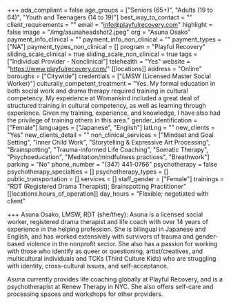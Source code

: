 +++
ada_compliant = false
age_groups = ["Seniors (65+)", "Adults (19 to 64)", "Youth and Teenagers (14 to 19)"]
best_way_to_contact = ""
client_requirements = ""
email = "info@playfulrecovery.com"
highlight = false
image = "/img/asunaheadshot2.jpeg"
org = "Asuna Osako"
payment_info_clinical = ""
payment_info_non_clinical = ""
payment_types = ["NA"]
payment_types_non_clinical = []
program = "Playful Recovery"
sliding_scale_clinical = true
sliding_scale_non_clinical = true
tags = ["Individual Provider - Nonclinical"]
telehealth = "Yes"
website = "https://www.playfulrecovery.com/"
[[locations]]
address = "Online"
boroughs = ["Citywide"]
credentials = ["LMSW (Licensed Master Social Worker)"]
culturally_competent_treatment = "Yes. My formal education in both social work and drama therapy required training in cultural competency. My experience at Womankind included a great deal of structured training in cultural competency, as well as learning through experience. Given my training, experience, and knowledge, I have also had the privilege of training others in this area."
gender_identification = ["Female"]
languages = ["Japanese", "English"]
latLng = ""
new_clients = "Yes"
new_clients_detail = ""
non_clinical_services = ["Mindset and Goal Setting", "Inner Child Work", "Storytelling & Expressive Art Processing", "Brainspotting", "Trauma-informed Life Coaching", "Somatic Therapy", "Psychoeducation", "Meditation/mindfulness practices", "Breathwork"]
parking = "No"
phone_number = "(347) 441-0766"
psychotherapy = false
psychotherapy_specialties = []
psychotherapy_types = []
public_transportation = []
services = []
staff_gender = ["Female"]
trainings = "RDT (Registered Drama Therapist); Brainspotting Practitioner"
[[locations.hours_of_operation]]
day_hours = "Flexible; negotiated with client"

+++
Asuna Osako, LMSW, RDT (she/they): Asuna is a licensed social worker, registered drama therapist and life coach with over 14 years of experience in the helping profession. She is bilingual in Japanese and English, and has worked extensively with survivors of trauma and gender-based violence in the nonprofit sector. She also has a passion for working with those who identify as queer or questioning, artist/creatives, and multicultural individuals and TCKs (Third Culture Kids) who are struggling with identity, cross-cultural issues, and self-acceptance. <br>

Asuna currently provides life coaching globally at Playful Recovery, and is a psychotherapist at Renew Therapy in NYC. She also offers self-care and processing spaces and workshops for other providers.